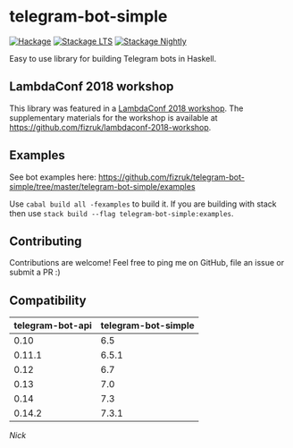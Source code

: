 # telegram-bot-simple

[![Hackage](https://img.shields.io/hackage/v/telegram-bot-simple.svg)](http://hackage.haskell.org/package/telegram-bot-simple)
[![Stackage LTS](http://stackage.org/package/telegram-bot-simple/badge/lts)](http://stackage.org/lts/package/telegram-bot-simple)
[![Stackage Nightly](http://stackage.org/package/telegram-bot-simple/badge/nightly)](http://stackage.org/nightly/package/telegram-bot-simple)

Easy to use library for building Telegram bots in Haskell.

## LambdaConf 2018 workshop

This library was featured in a [LambdaConf 2018 workshop](https://lambdaconf2018.dryfta.com/en/program-schedule/program/32/building-a-telegram-bot-in-haskell).
The supplementary materials for the workshop is available at https://github.com/fizruk/lambdaconf-2018-workshop.

## Examples

See bot examples here: https://github.com/fizruk/telegram-bot-simple/tree/master/telegram-bot-simple/examples

Use `cabal build all -fexamples` to build it.
If you are building with stack then use `stack build --flag telegram-bot-simple:examples`.

## Contributing

Contributions are welcome!
Feel free to ping me on GitHub, file an issue or submit a PR :)

## Compatibility

| telegram-bot-api  | telegram-bot-simple |
| ------------- | ------------- |
| 0.10  | 6.5  |
| 0.11.1  | 6.5.1  |
| 0.12  | 6.7  |
| 0.13 | 7.0 | 
| 0.14 | 7.3 | 
| 0.14.2 | 7.3.1 |

_Nick_
